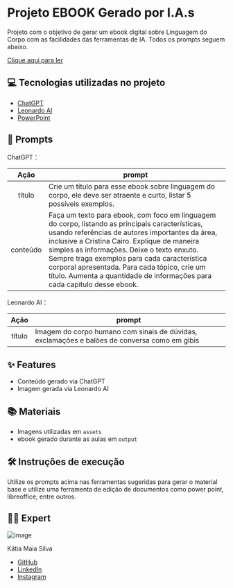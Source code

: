 # Projeto EBOOK Gerado por I.A.s

Projeto com o objetivo de gerar um ebook digital sobre Linguagem do Corpo com as facilidades das ferramentas de IA. 
Todos os prompts seguem abaixo.

[Clique aqui para ler](https://github.com/user-attachments/files/18418285/Ebook.Linguagem.do.Corpo.DIO.pdf)


## 💻 Tecnologias utilizadas no projeto

- [ChatGPT](https://chat.openai.com/) 
- [Leonardo AI](https://leonardo.ai/)
- [PowerPoint](https://www.microsoft.com/en/microsoft-365/powerpoint)



## 🧠 Prompts

  ChatGPT：

|   Ação   | prompt                                                                                                                                                                                                                                                                         |
| :------: | ------------------------------------------------------------------------------------------------------------------------------------------------------------------------------------------------------------------------------------------------------------------------------ |
|  título  | Crie um título para esse ebook sobre linguagem do corpo, ele deve ser atraente e curto, listar 5 possíveis exemplos.                                                       |
| conteúdo | Faça um texto para ebook, com foco em linguagem do corpo, listando as principais características, usando referências de autores importantes da área, inclusive a Cristina Cairo. Explique de maneira simples as informações. Deixe o texto enxuto. Sempre traga exemplos para cada característica corporal apresentada. Para cada tópico, crie um título. Aumenta a quantidade de informações para cada capítulo desse ebook. |


Leonardo AI：

|  Ação  | prompt                                                                                 |
| :----: | -------------------------------------------------------------------------------------- |
| título | Imagem do corpo humano com sinais de dúvidas, exclamações e balões de conversa como em gibis |



## ✨ Features

- Conteúdo gerado via ChatGPT
- Imagem gerada via Leonardo AI



## 📚 Materiais

- Imagens utilizadas em `assets`
- ebook gerado durante as aulas em `output`



## 🛠️ Instruções de execução

Utilize os prompts acima nas ferramentas sugeridas para gerar o material base e utilize uma ferramenta de edição de documentos como power point, libreoffice, entre outros.



## 👨‍💻 Expert

![image](https://github.com/user-attachments/assets/7fbfb836-2e90-4d26-84b8-fba35dca24e9)

Kátia Maia Silva
- [GitHub](https://github.com/katiamaiasilva) 
- [LinkedIn](https://www.linkedin.com/in/katia-maia-silva-382a3b331/)
- [Instagram](https://www.instagram.com/katiamaia._/)
